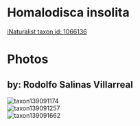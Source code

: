 
Homalodisca insolita
====================
  
[iNaturalist taxon id: 1066136](https://www.inaturalist.org/taxa/1066136)
# Photos

## by: Rodolfo Salinas Villarreal
  
![taxon139091174](https://inaturalist-open-data.s3.amazonaws.com/photos/149008206/medium.jpg)  
![taxon139091257](https://inaturalist-open-data.s3.amazonaws.com/photos/149008612/medium.jpg)  
![taxon139091662](https://inaturalist-open-data.s3.amazonaws.com/photos/149009032/medium.jpg)